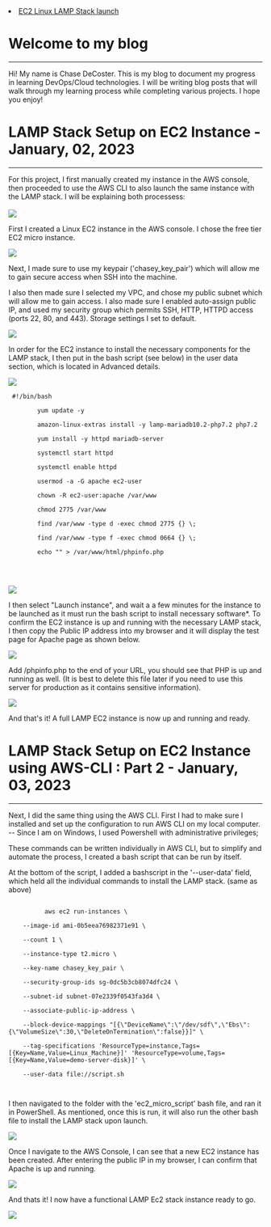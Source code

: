 <li><a href="#">EC2 Linux LAMP Stack launch</a></li>

</ul>
      
</div>
    <div id="main"> <a name="TemplateInfo"></a>
      <div class="box">
        <h1>Welcome to my blog</h1>
        <hr>
        <p>Hi! My name is Chase DeCoster. This is my blog to document my progress in learning DevOps/Cloud technologies. I will be writing blog posts that will walk through my learning process while completing various projects. I hope you enjoy!</p>
      </div>
      
<div class="box">
        <h1>LAMP Stack Setup on EC2 Instance<span class="gray"> - January, 02, 2023</span></h1>
        <hr>
        <p>For this project, I first manually created my instance in the AWS console, then proceeded to use the AWS CLI to also launch the same instance with the LAMP stack. I will be explaining both processess:<br>
        <br>
        <img src="images/ec2_1.PNG">
        <p>First I created a Linux EC2 instance in the AWS console. I chose the free tier EC2 micro instance. </p>
        <img src="images/ec2_2.PNG">
        <p>Next, I made sure to use my keypair ('chasey_key_pair') which will allow me to gain secure access when SSH into the machine.</p>
        <p>I also then made sure I selected my VPC, and chose my public subnet which will allow me to gain access. I also made sure I enabled auto-assign public IP, and used my security group which permits SSH, HTTP, HTTPD access (ports 22, 80, and 443). Storage settings I set to default.</p>

<img src="images/ec2_3.PNG">
        <p>In order for the EC2 instance to install the necessary components for the LAMP stack, I then put in the bash script (see below) in the user data section, which is located in Advanced details.</p>
        <img src="images/ec2_4_user.PNG">
        <p><code> #!/bin/bash<br />
        yum update -y<br />
        amazon-linux-extras install -y lamp-mariadb10.2-php7.2 php7.2<br />
        yum install -y httpd mariadb-server<br />
        systemctl start httpd<br />
        systemctl enable httpd<br />
        usermod -a -G apache ec2-user<br />
        chown -R ec2-user:apache /var/www<br />
        chmod 2775 /var/www<br />
        find /var/www -type d -exec chmod 2775 {} \;<br />
        find /var/www -type f -exec chmod 0664 {} \;<br />
        echo "<?php phpinfo(); ?>" > /var/www/html/phpinfo.php<br />
        
</code></p>
         <br>
         <img src="images/ec2_5.PNG">
         <p>I then select "Launch instance", and wait a a few minutes for the instance to be launched as it must run the bash script to install necessary software*. To confirm the EC2 instance is up and running with the necessary LAMP stack, I then copy the Public IP address into my browser and it will display the test page for Apache page as shown below.</p>
         <img src="images/ec2_5_apache.PNG">
         <p>Add /phpinfo.php to the end of your URL, you should see that PHP is up and running as well. (It is best to delete this file later if you need to use this server for production as it contains sensitive information).</p>
         <img src="images/ec2_phpinfo.PNG">
         <p>And that's it! A full LAMP EC2 instance is now up and running and ready.</p>
         <h1>LAMP Stack Setup on EC2 Instance using AWS-CLI : Part 2<span class="gray"> - January, 03, 2023</span></h1>
        <hr>
        <p>Next, I did the same thing using the AWS CLI. First I had to make sure I installed and set up the configuration to run AWS CLI on my local computer. -- Since I am on Windows, I used Powershell with administrative privileges;</p>
        
<p>These commands can be written individually in AWS CLI, but to simplify and automate the process, I created a bash script that can be run by itself.</p>
        <p>At the bottom of the script, I added a bashscript in the '--user-data' field, which held all the individual commands to install the LAMP stack. (same as above)</p>

        
<p><code>
          aws ec2 run-instances \<br />
    --image-id ami-0b5eea76982371e91 \ <br />
    --count 1 \ <br />
    --instance-type t2.micro \ <br />
    --key-name chasey_key_pair \ <br />
    --security-group-ids sg-0dc5b3cb8074dfc24 \ <br />
    --subnet-id subnet-07e2339f0543fa3d4 \ <br />
    --associate-public-ip-address \ <br />
    --block-device-mappings "[{\"DeviceName\":\"/dev/sdf\",\"Ebs\":{\"VolumeSize\":30,\"DeleteOnTermination\":false}}]" \ <br />
    --tag-specifications 'ResourceType=instance,Tags=[{Key=Name,Value=Linux_Machine}]' 'ResourceType=volume,Tags=[{Key=Name,Value=demo-server-disk}]' \ <br />
    --user-data file://script.sh <br />
          </code>
        
<p>I then navigated to the folder with the 'ec2_micro_script' bash file, and ran it in PowerShell. As mentioned, once this is run, it will also run the other bash file to install the LAMP stack upon launch.</p>
        <img src="images/ec2_bash.PNG">
        <br>
        <p>Once I navigate to the AWS Console, I can see that a new EC2 instance has been created. After entering the public IP in my browser, I can confirm that Apache is up and running.</p>
        <img src="images/bash_2.PNG">
        <p>And thats it! I now have a functional LAMP Ec2 stack instance ready to go.</p>
        <img src="images/bash_3.PNG">